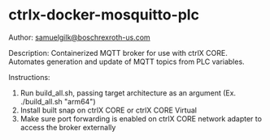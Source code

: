 # ctrlx-docker-mosquitto-plc

Author: samuelgilk@boschrexroth-us.com

Description: Containerized MQTT broker for use with ctrlX CORE. Automates generation and update of MQTT topics from PLC variables.

Instructions:
  1. Run build_all.sh, passing target architecture as an argument (Ex. ./build_all.sh "arm64")
  2. Install built snap on ctrlX CORE or ctrlX CORE Virtual
  3. Make sure port forwarding is enabled on ctrlX CORE network adapter to access the broker externally
  
  
